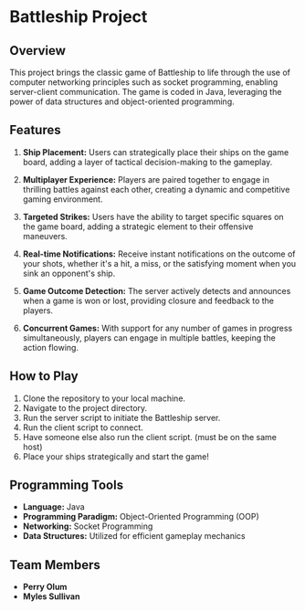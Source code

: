 # Battleship Project

## Overview

This project brings the classic game of Battleship to life through the use of computer networking principles such as socket programming, enabling server-client communication. The game is coded in Java, leveraging the power of data structures and object-oriented programming.

## Features

1. **Ship Placement:** Users can strategically place their ships on the game board, adding a layer of tactical decision-making to the gameplay.

2. **Multiplayer Experience:** Players are paired together to engage in thrilling battles against each other, creating a dynamic and competitive gaming environment.

3. **Targeted Strikes:** Users have the ability to target specific squares on the game board, adding a strategic element to their offensive maneuvers.

4. **Real-time Notifications:** Receive instant notifications on the outcome of your shots, whether it's a hit, a miss, or the satisfying moment when you sink an opponent's ship.

5. **Game Outcome Detection:** The server actively detects and announces when a game is won or lost, providing closure and feedback to the players.

6. **Concurrent Games:** With support for any number of games in progress simultaneously, players can engage in multiple battles, keeping the action flowing.

## How to Play

1. Clone the repository to your local machine.
2. Navigate to the project directory.
3. Run the server script to initiate the Battleship server.
4. Run the client script to connect.
5. Have someone else also run the client script. (must be on the same host)
6. Place your ships strategically and start the game!

## Programming Tools

* **Language:** Java
* **Programming Paradigm:** Object-Oriented Programming (OOP)
* **Networking:** Socket Programming
* **Data Structures:** Utilized for efficient gameplay mechanics

## Team Members

* **Perry Olum**
* **Myles Sullivan**
